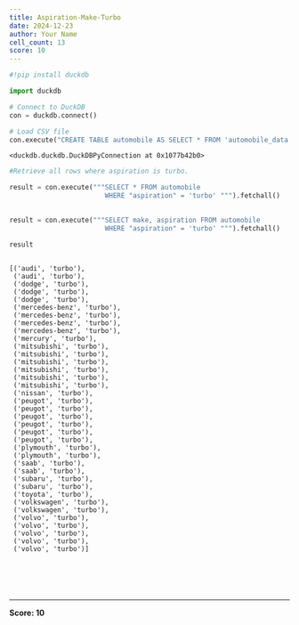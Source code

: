 ```yaml
---
title: Aspiration-Make-Turbo
date: 2024-12-23
author: Your Name
cell_count: 13
score: 10
---
```


```python
#!pip install duckdb
```


```python
import duckdb
```


```python
# Connect to DuckDB
con = duckdb.connect()

```


```python
# Load CSV file
con.execute("CREATE TABLE automobile AS SELECT * FROM 'automobile_data.csv'")

```




    <duckdb.duckdb.DuckDBPyConnection at 0x1077b42b0>




```python
#Retrieve all rows where aspiration is turbo.
```


```python
result = con.execute("""SELECT * FROM automobile
                        WHERE "aspiration" = 'turbo' """).fetchall()
                        
```


```python
result = con.execute("""SELECT make, aspiration FROM automobile
                        WHERE "aspiration" = 'turbo' """).fetchall()
```


```python
result
                        
```




    [('audi', 'turbo'),
     ('audi', 'turbo'),
     ('dodge', 'turbo'),
     ('dodge', 'turbo'),
     ('dodge', 'turbo'),
     ('mercedes-benz', 'turbo'),
     ('mercedes-benz', 'turbo'),
     ('mercedes-benz', 'turbo'),
     ('mercedes-benz', 'turbo'),
     ('mercury', 'turbo'),
     ('mitsubishi', 'turbo'),
     ('mitsubishi', 'turbo'),
     ('mitsubishi', 'turbo'),
     ('mitsubishi', 'turbo'),
     ('mitsubishi', 'turbo'),
     ('mitsubishi', 'turbo'),
     ('nissan', 'turbo'),
     ('peugot', 'turbo'),
     ('peugot', 'turbo'),
     ('peugot', 'turbo'),
     ('peugot', 'turbo'),
     ('peugot', 'turbo'),
     ('peugot', 'turbo'),
     ('plymouth', 'turbo'),
     ('plymouth', 'turbo'),
     ('saab', 'turbo'),
     ('saab', 'turbo'),
     ('subaru', 'turbo'),
     ('subaru', 'turbo'),
     ('toyota', 'turbo'),
     ('volkswagen', 'turbo'),
     ('volkswagen', 'turbo'),
     ('volvo', 'turbo'),
     ('volvo', 'turbo'),
     ('volvo', 'turbo'),
     ('volvo', 'turbo'),
     ('volvo', 'turbo')]




```python

```


```python


```


```python

```


```python

```


```python

```


---
**Score: 10**
